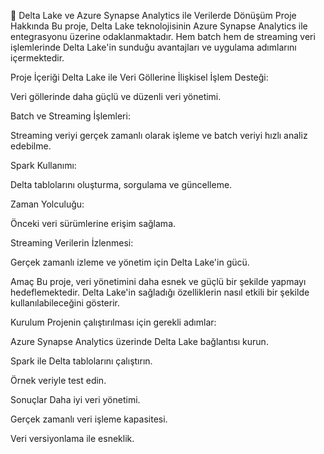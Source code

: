 📝 Delta Lake ve Azure Synapse Analytics ile Verilerde Dönüşüm
Proje Hakkında
Bu proje, Delta Lake teknolojisinin Azure Synapse Analytics ile entegrasyonu üzerine odaklanmaktadır. Hem batch hem de streaming veri işlemlerinde Delta Lake'in sunduğu avantajları ve uygulama adımlarını içermektedir.

Proje İçeriği
Delta Lake ile Veri Göllerine İlişkisel İşlem Desteği:

Veri göllerinde daha güçlü ve düzenli veri yönetimi.

Batch ve Streaming İşlemleri:

Streaming veriyi gerçek zamanlı olarak işleme ve batch veriyi hızlı analiz edebilme.

Spark Kullanımı:

Delta tablolarını oluşturma, sorgulama ve güncelleme.

Zaman Yolculuğu:

Önceki veri sürümlerine erişim sağlama.

Streaming Verilerin İzlenmesi:

Gerçek zamanlı izleme ve yönetim için Delta Lake'in gücü.

Amaç
Bu proje, veri yönetimini daha esnek ve güçlü bir şekilde yapmayı hedeflemektedir. Delta Lake'in sağladığı özelliklerin nasıl etkili bir şekilde kullanılabileceğini gösterir.

Kurulum
Projenin çalıştırılması için gerekli adımlar:

Azure Synapse Analytics üzerinde Delta Lake bağlantısı kurun.

Spark ile Delta tablolarını çalıştırın.

Örnek veriyle test edin.

Sonuçlar
Daha iyi veri yönetimi.

Gerçek zamanlı veri işleme kapasitesi.

Veri versiyonlama ile esneklik.
